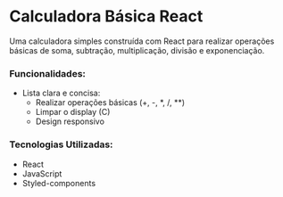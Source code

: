 # Calculadora Básica React

Uma calculadora simples construída com React para realizar operações básicas de soma, subtração, multiplicação, divisão e exponenciação.

### Funcionalidades:
- Lista clara e concisa:
    - Realizar operações básicas (+, -, *, /, **)
    -  Limpar o display (C)
    -  Design responsivo

### Tecnologias Utilizadas:
- React
- JavaScript
- Styled-components

